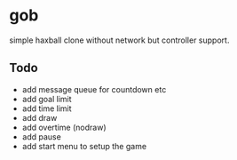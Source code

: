 # gob
simple haxball clone without network but controller support.

## Todo
- add message queue for countdown etc
- add goal limit
- add time limit
- add draw
- add overtime (nodraw)
- add pause
- add start menu to setup the game

